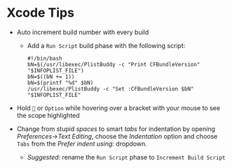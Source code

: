 # Xcode Tips

* Auto increment build number with every build
	* Add a `Run Script` build phase with the following script:
		```
		#!/bin/bash
		bN=$(/usr/libexec/PlistBuddy -c "Print CFBundleVersion" "$INFOPLIST_FILE")
		bN=$((bN += 1))
		bN=$(printf "%d" $bN)
		/usr/libexec/PlistBuddy -c "Set :CFBundleVersion $bN" "$INFOPLIST_FILE"
		```

* Hold `` or `Option` while hovering over a bracket with your mouse to see the scope highlighted
* Change from stupid *spaces* to smart *tabs* for indentation by opening *Preferences*->*Text Editing*, choose the *Indentation* option and choose `Tabs` from the *Prefer indent using:* dropdown.
	* *Suggested*: rename the `Run Script` phase to `Increment Build Script`
